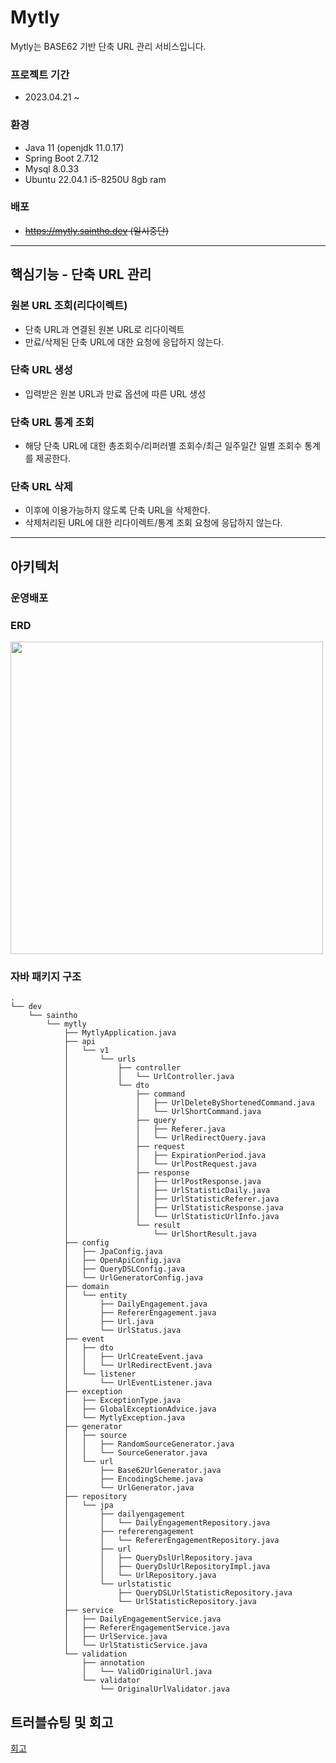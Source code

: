 # Mytly

Mytly는 BASE62 기반 단축 URL 관리 서비스입니다.


### 프로젝트 기간
- 2023.04.21 ~

### 환경
- Java 11 (openjdk 11.0.17)
- Spring Boot 2.7.12
- Mysql 8.0.33
- Ubuntu 22.04.1 i5-8250U 8gb ram

### 배포
- ~~https://mytly.saintho.dev (일시중단)~~

---

## 핵심기능 - 단축 URL 관리

### 원본 URL 조회(리다이렉트)
- 단축 URL과 연결된 원본 URL로 리다이렉트
- 만료/삭제된 단축 URL에 대한 요청에 응답하지 않는다.

### 단축 URL 생성
- 입력받은 원본 URL과 만료 옵션에 따른 URL 생성

### 단축 URL 통계 조회
- 해당 단축 URL에 대한 총조회수/리퍼러별 조회수/최근 일주일간 일별 조회수 통계를 제공한다.

### 단축 URL 삭제
- 이후에 이용가능하지 않도록 단축 URL을 삭제한다.
- 삭제처리된 URL에 대한 리다이렉트/통계 조회 요청에 응답하지 않는다.

---

## 아키텍처
### 운영배포

### ERD
<img src=https://user-images.githubusercontent.com/45251314/236216959-f754fc27-c19e-4f77-b4eb-d4a93fabc60f.png width="500"/>

### 자바 패키지 구조
```
.
└── dev
    └── saintho
        └── mytly
            ├── MytlyApplication.java
            ├── api
            │   └── v1
            │       └── urls
            │           ├── controller
            │           │   └── UrlController.java
            │           └── dto
            │               ├── command
            │               │   ├── UrlDeleteByShortenedCommand.java
            │               │   └── UrlShortCommand.java
            │               ├── query
            │               │   ├── Referer.java
            │               │   └── UrlRedirectQuery.java
            │               ├── request
            │               │   ├── ExpirationPeriod.java
            │               │   └── UrlPostRequest.java
            │               ├── response
            │               │   ├── UrlPostResponse.java
            │               │   ├── UrlStatisticDaily.java
            │               │   ├── UrlStatisticReferer.java
            │               │   ├── UrlStatisticResponse.java
            │               │   └── UrlStatisticUrlInfo.java
            │               └── result
            │                   └── UrlShortResult.java
            ├── config
            │   ├── JpaConfig.java
            │   ├── OpenApiConfig.java
            │   ├── QueryDSLConfig.java
            │   └── UrlGeneratorConfig.java
            ├── domain
            │   └── entity
            │       ├── DailyEngagement.java
            │       ├── RefererEngagement.java
            │       ├── Url.java
            │       └── UrlStatus.java
            ├── event
            │   ├── dto
            │   │   ├── UrlCreateEvent.java
            │   │   └── UrlRedirectEvent.java
            │   └── listener
            │       └── UrlEventListener.java
            ├── exception
            │   ├── ExceptionType.java
            │   ├── GlobalExceptionAdvice.java
            │   └── MytlyException.java
            ├── generator
            │   ├── source
            │   │   ├── RandomSourceGenerator.java
            │   │   └── SourceGenerator.java
            │   └── url
            │       ├── Base62UrlGenerator.java
            │       ├── EncodingScheme.java
            │       └── UrlGenerator.java
            ├── repository
            │   └── jpa
            │       ├── dailyengagement
            │       │   └── DailyEngagementRepository.java
            │       ├── refererengagement
            │       │   └── RefererEngagementRepository.java
            │       ├── url
            │       │   ├── QueryDslUrlRepository.java
            │       │   ├── QueryDslUrlRepositoryImpl.java
            │       │   └── UrlRepository.java
            │       └── urlstatistic
            │           ├── QueryDSLUrlStatisticRepository.java
            │           └── UrlStatisticRepository.java
            ├── service
            │   ├── DailyEngagementService.java
            │   ├── RefererEngagementService.java
            │   ├── UrlService.java
            │   └── UrlStatisticService.java
            └── validation
                ├── annotation
                │   └── ValidOriginalUrl.java
                └── validator
                    └── OriginalUrlValidator.java
```

## 

## 트러블슈팅 및 회고
[회고](https://velog.io/@saintho/URL%EB%8B%A8%EC%B6%95-00)
